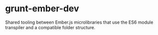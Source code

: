 # grunt-ember-dev

Shared tooling between Ember.js microlibraries that use the ES6 module transpiler and a compatible folder structure.
